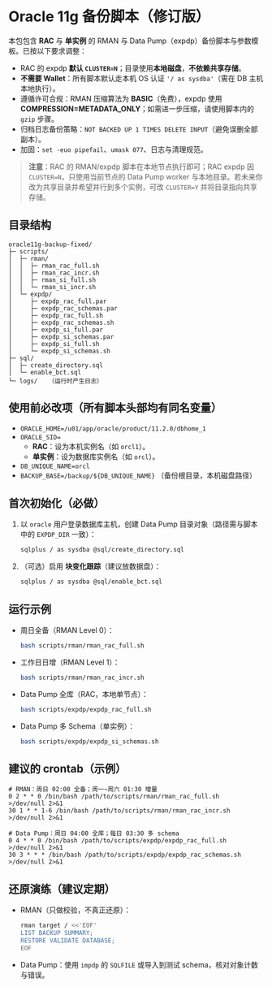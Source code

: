 
# Oracle 11g 备份脚本（修订版）

本包包含 **RAC** 与 **单实例** 的 RMAN 与 Data Pump（expdp）备份脚本与参数模板。已按以下要求调整：

- RAC 的 expdp **默认 `CLUSTER=N`**；目录使用**本地磁盘**，**不依赖共享存储**。
- **不需要 Wallet**：所有脚本默认走本机 OS 认证 `'/ as sysdba'`（需在 DB 主机本地执行）。
- 遵循许可合规：RMAN 压缩算法为 **BASIC**（免费），expdp 使用 **COMPRESSION=METADATA_ONLY**；如需进一步压缩，请使用脚本内的 `gzip` 步骤。
- 归档日志备份策略：`NOT BACKED UP 1 TIMES DELETE INPUT`（避免误删全部副本）。
- 加固：`set -euo pipefail`、`umask 077`、日志与清理规范。

> **注意**：RAC 的 RMAN/expdp 脚本在本地节点执行即可；RAC expdp 因 `CLUSTER=N`，只使用当前节点的 Data Pump worker 与本地目录。若未来你改为共享目录并希望并行到多个实例，可改 `CLUSTER=Y` 并将目录指向共享存储。

## 目录结构

```
oracle11g-backup-fixed/
├─ scripts/
│  ├─ rman/
│  │  ├─ rman_rac_full.sh
│  │  ├─ rman_rac_incr.sh
│  │  ├─ rman_si_full.sh
│  │  └─ rman_si_incr.sh
│  └─ expdp/
│     ├─ expdp_rac_full.par
│     ├─ expdp_rac_schemas.par
│     ├─ expdp_rac_full.sh
│     ├─ expdp_rac_schemas.sh
│     ├─ expdp_si_full.par
│     ├─ expdp_si_schemas.par
│     ├─ expdp_si_full.sh
│     └─ expdp_si_schemas.sh
├─ sql/
│  ├─ create_directory.sql
│  └─ enable_bct.sql
└─ logs/   （运行时产生日志）
```

## 使用前必改项（所有脚本头部均有同名变量）

- `ORACLE_HOME=/u01/app/oracle/product/11.2.0/dbhome_1`
- `ORACLE_SID=`
  - **RAC**：设为本机实例名（如 `orcl1`）。
  - **单实例**：设为数据库实例名（如 `orcl`）。
- `DB_UNIQUE_NAME=orcl`
- `BACKUP_BASE=/backup/${DB_UNIQUE_NAME}`  （备份根目录，本机磁盘路径）

## 首次初始化（必做）

1. 以 `oracle` 用户登录数据库主机，创建 Data Pump 目录对象（路径需与脚本中的 `EXPDP_DIR` 一致）：
   ```bash
   sqlplus / as sysdba @sql/create_directory.sql
   ```

2. （可选）启用 **块变化跟踪**（建议放数据盘）：
   ```bash
   sqlplus / as sysdba @sql/enable_bct.sql
   ```

## 运行示例

- 周日全备（RMAN Level 0）：
  ```bash
  bash scripts/rman/rman_rac_full.sh
  ```

- 工作日日增（RMAN Level 1）：
  ```bash
  bash scripts/rman/rman_rac_incr.sh
  ```

- Data Pump 全库（RAC，本地单节点）：
  ```bash
  bash scripts/expdp/expdp_rac_full.sh
  ```

- Data Pump 多 Schema（单实例）：
  ```bash
  bash scripts/expdp/expdp_si_schemas.sh
  ```

## 建议的 crontab（示例）

```
# RMAN：周日 02:00 全备；周一~周六 01:30 增量
0 2 * * 0 /bin/bash /path/to/scripts/rman/rman_rac_full.sh   >/dev/null 2>&1
30 1 * * 1-6 /bin/bash /path/to/scripts/rman/rman_rac_incr.sh >/dev/null 2>&1

# Data Pump：周日 04:00 全库；每日 03:30 多 schema
0 4 * * 0 /bin/bash /path/to/scripts/expdp/expdp_rac_full.sh     >/dev/null 2>&1
30 3 * * * /bin/bash /path/to/scripts/expdp/expdp_rac_schemas.sh  >/dev/null 2>&1
```

## 还原演练（建议定期）

- RMAN（只做校验，不真正还原）：
  ```bash
  rman target / <<'EOF'
  LIST BACKUP SUMMARY;
  RESTORE VALIDATE DATABASE;
  EOF
  ```

- Data Pump：使用 `impdp` 的 `SQLFILE` 或导入到测试 schema，核对对象计数与错误。
